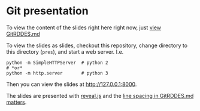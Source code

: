 # Git presentation

To view the content of the slides right here right now, just
[view GitRDDES.md](./GitRDDES.md)

To view the slides as slides, checkout this repository, change directory
to this directory (`pres`), and start a web server.  I.e.
```shell
python -m SimpleHTTPServer  # python 2
# *or*
python -m http.server       # python 3
```
Then you can view the slides at http://127.0.0.1:8000.

The slides are presented with [reveal.js](https://github.com/hakimel/reveal.js/)
and the [line spacing in GitRDDES.md matters](https://github.com/hakimel/reveal.js#markdown).
